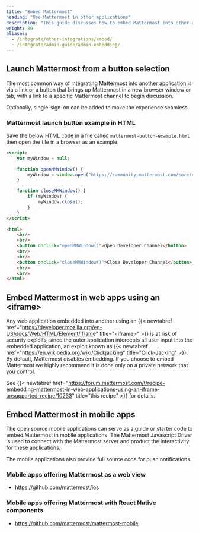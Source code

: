 ```yaml
---
title: "Embed Mattermost"
heading: "Use Mattermost in other applications"
description: "This guide discusses how to embed Mattermost into other applications in different ways."
weight: 80
aliases:
  - /integrate/other-integrations/embed/
  - /integrate/admin-guide/admin-embedding/
---
```


## Launch Mattermost from a button selection

The most common way of integrating Mattermost into another application is via a link or a button that brings up Mattermost in a new browser window or tab, with a link to a specific Mattermost channel to begin discussion.

Optionally, single-sign-on can be added to make the experience seamless.

### Mattermost launch button example in HTML 

Save the below HTML code in a file called `mattermost-button-example.html` then open the file in a browser as an example.

```html
<script>
    var myWindow = null;

    function openMMWindow() {
        myWindow = window.open("https://community.mattermost.com/core/channels/developer", "Mattermost", "top=0,left=0,width=400,height=600,status=no,toolbar=no,location=no,menubar=no,titlebar=no");
    }

    function closeMMWindow() {
        if (myWindow) {
            myWindow.close();
        }
    }
</script>

<html>
    <br/>
    <br/>
    <button onclick="openMMWindow()">Open Developer Channel</button>
    <br/>
    <br/>
    <button onclick="closeMMWindow()">Close Developer Channel</button>
    <br/>
    <br/>
</html>
```

## Embed Mattermost in web apps using an &lt;iframe&gt;

Any web application embedded into another using an {{< newtabref href="https://developer.mozilla.org/en-US/docs/Web/HTML/Element/iframe" title="&lt;iframe&gt;" >}} is at risk of security exploits, since the outer application intercepts all user input into the embedded application, an exploit known as {{< newtabref href="https://en.wikipedia.org/wiki/Clickjacking" title="Click-Jacking" >}}. By default, Mattermost disables embedding. If you choose to embed Mattermost we highly recommend it is done only on a private network that you control.

See {{< newtabref href="https://forum.mattermost.com/t/recipe-embedding-mattermost-in-web-applications-using-an-iframe-unsupported-recipe/10233" title="this recipe" >}} for details.

## Embed Mattermost in mobile apps

The open source mobile applications can serve as a guide or starter code to embed Mattermost in mobile applications. The Mattermost Javascript Driver is used to connect with the Mattermost server and product the interactivity for these applications.

The mobile applications also provide full source code for push notifications.

### Mobile apps offering Mattermost as a web view 

- https://github.com/mattermost/ios

### Mobile apps offering Mattermost with React Native components 

- https://github.com/mattermost/mattermost-mobile
